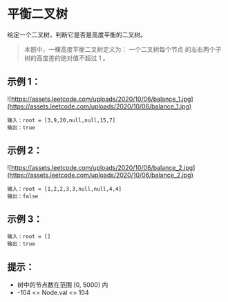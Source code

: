 # 平衡二叉树
给定一个二叉树，判断它是否是高度平衡的二叉树。

> 本题中，一棵高度平衡二叉树定义为：
> 一个二叉树每个节点 的左右两个子树的高度差的绝对值不超过 1 。

 

## 示例 1：
![https://assets.leetcode.com/uploads/2020/10/06/balance_1.jpg](https://assets.leetcode.com/uploads/2020/10/06/balance_1.jpg)

```
输入：root = [3,9,20,null,null,15,7]
输出：true
```

## 示例 2：
![https://assets.leetcode.com/uploads/2020/10/06/balance_2.jpg](https://assets.leetcode.com/uploads/2020/10/06/balance_2.jpg)

```
输入：root = [1,2,2,3,3,null,null,4,4]
输出：false
```
## 示例 3：

```
输入：root = []
输出：true
``` 

## 提示：

- 树中的节点数在范围 [0, 5000] 内
- -104 <= Node.val <= 104